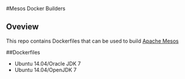 #Mesos Docker Builders

## Oveview
This repo contains Dockerfiles that can be used to build [Apache Mesos](http://mesos.apache.org) 

##Dockerfiles

* Ubuntu 14.04/Oracle JDK 7
* Ubuntu 14.04/OpenJDK 7
